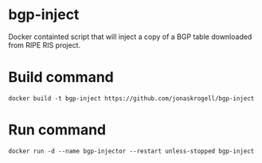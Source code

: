 # bgp-inject
Docker containted script that will inject a copy of a BGP table downloaded from RIPE RIS project.

# Build command
`docker build -t bgp-inject https://github.com/jonaskrogell/bgp-inject`

# Run command
`docker run -d --name bgp-injector --restart unless-stopped bgp-inject`
